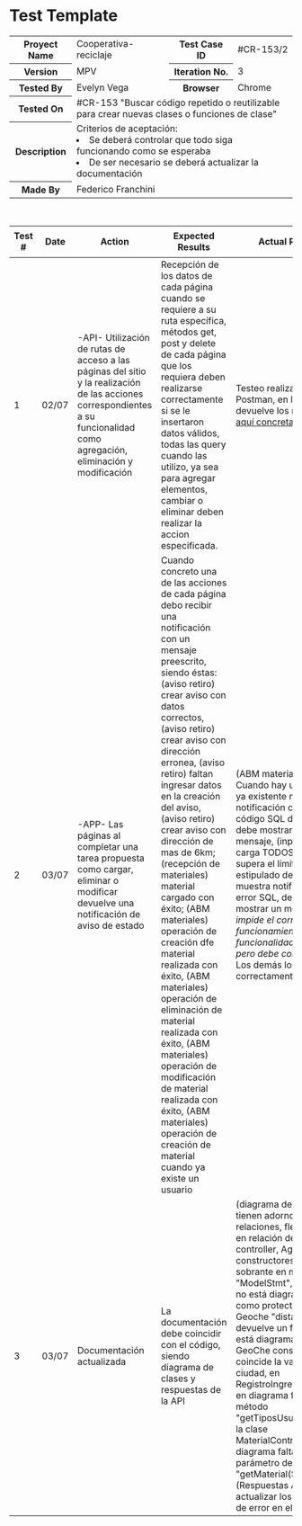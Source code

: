 # Test Template

<table style= "width: 100%">
  <tr>
    <th> Proyect Name </th>
    <td> Cooperativa-reciclaje</td>
    <th> Test Case ID </th>
    <td> #CR-153/2 </td>
  </tr>
  <tr>
    <th> Version </th>
    <td> MPV </td>
    <th> Iteration No. </th>
    <td> 3 </td>
  </tr>
   <tr>
    <th> Tested By </th>
    <td> Evelyn Vega </td>
    <th> Browser </th>
    <td> Chrome </td>
  </tr>
  <tr>
    <th colspan="1"> Tested On </th> 
    <td colspan="3"> #CR-153 "Buscar código repetido o reutilizable para crear nuevas clases o funciones de clase"</td>
  </tr>
   <tr>
    <th colspan="1"> Description </th>
    <td colspan="3"> Criterios de aceptación:
        <li> Se deberá controlar que todo siga funcionando como se esperaba
        <li> De ser necesario se deberá actualizar la documentación
    </td>
  </tr>
   <tr>
    <th colspan="1"> Made By </th>
    <td colspan="3"> Federico Franchini </td>
  </tr>
</table>

<br>

|Test # | Date | Action | Expected Results | Actual Results | Pass :question: |
| ---   | ---  | ---    | ---              |   ---          | ---   |
| 1 | 02/07 | -API- Utilización de rutas de acceso a las páginas del sitio y la realización de las acciones correspondientes a su funcionalidad como agregación, eliminación y modificación | Recepción de los datos de cada página cuando se requiere a su ruta específica, métodos get, post y delete de cada página que los requiera deben realizarse correctamente si se le insertaron datos válidos, todas las query cuando las utilizo, ya sea para agregar elementos, cambiar o eliminar deben realizar la accion especificada. |Testeo realizado con Postman, en local, el cual devuelve los resultados [aquí concretados](https://github.com/Federico-de-Muguruza/tpe_metodologias/blob/refactor/Artefactos/Tests/sprint%20%233/CR-150/archivos%20CR-153/newman/coop-rec-api%20(tpe%20metodologias)-2021-07-03-03-40-15-490-0.html) | si|
| 2 | 03/07 | -APP- Las páginas al completar una tarea propuesta como cargar, eliminar o modificar devuelve una notificación de aviso de estado | Cuando concreto una de las acciones de cada página debo recibir una notificación con un mensaje preescrito, siendo éstas: (aviso retiro) crear aviso con datos correctos, (aviso retiro) crear aviso con dirección erronea, (aviso retiro) faltan ingresar datos en la creación del aviso, (aviso retiro) crear aviso con dirección de mas de 6km; (recepción de materiales) material cargado con éxito; (ABM materiales) operación de creación dfe material realizada con éxito, (ABM materiales) operación de eliminación de material realizada con éxito, (ABM materiales) operación de modificación de material realizada con éxito, (ABM materiales) operación de creación de material cuando ya existe un usuario | (ABM materiales) Cuando hay un material ya existente muestra la notificación con el código SQL de error, debe mostrar un mensaje, (inputs de carga TODOS) cuando supera el límite máximo estipulado de carga muestra notificación de error SQL, debería mostrar un mensaje _(No impide el correcto funcionamiento de las funcionalidades como tal pero debe corregirse)_. Los demás los muestra correctamente | no |
| 3 | 03/07 | Documentación actualizada | La documentación debe coincidir con el código, siendo diagrama de clases y respuestas de la API | (diagrama de clases) No tienen adornos las relaciones, flechita mal en relación de api controller, Agregar los constructores, clase sobrante en model "ModelStmt", model tabla no está diagramado como protected, en Geoche "distanciaDe" devuelve un float que no está diagramado, GeoChe constructor no coincide la variable ciudad, en RegistroIngresoController en diagrama falta el método "getTiposUsuario()", en la clase MaterialController del diagrama falta el parámetro del método "getMaterial($params) ". (Respuestas API) Faltan actualizar los mensajes de error en el documento  | no |